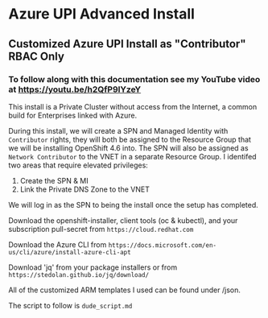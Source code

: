 # Azure UPI Advanced Install
## Customized Azure UPI Install as "Contributor" RBAC Only

### To follow along with this documentation see my YouTube video at https://youtu.be/h2QfP9IYzeY

This install is a Private Cluster without access from the Internet, a common build for Enterprises linked with Azure.

During this install, we will create a SPN and Managed Identity with `Contributor` rights, they will both be assigned to the Resource Group that we will be installing OpenShift 4.6 into. The SPN will also be assigned as `Network Contributor` to the VNET in a separate Resource Group. I identifed two areas that require elevated privileges:
1. Create the SPN & MI
2. Link the Private DNS Zone to the VNET

We will log in as the SPN to being the install once the setup has completed.


Download the openshift-installer, client tools (oc & kubectl), and your subscription pull-secret from `https://cloud.redhat.com`

Download the Azure CLI from `https://docs.microsoft.com/en-us/cli/azure/install-azure-cli-apt`

Download 'jq' from your package installers or from `https://stedolan.github.io/jq/download/`

All of the customized ARM templates I used can be found under /json.

The script to follow is `dude_script.md`





